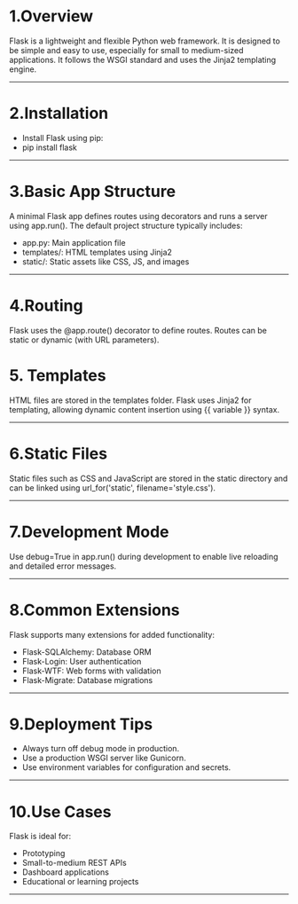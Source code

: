 # 1.Overview
Flask is a lightweight and flexible Python web framework. It is designed to be simple and easy to use, especially for small to medium-sized applications. It follows the WSGI standard and uses the Jinja2 templating engine.

---
# 2.Installation
- Install Flask using pip:
- pip install flask

---
# 3.Basic App Structure
A minimal Flask app defines routes using decorators and runs a server using app.run(). The default project structure typically includes:
- app.py: Main application file
- templates/: HTML templates using Jinja2
- static/: Static assets like CSS, JS, and images

---
# 4.Routing
Flask uses the @app.route() decorator to define routes. Routes can be static or dynamic (with URL parameters).

# 5. Templates
HTML files are stored in the templates folder. Flask uses Jinja2 for templating, allowing dynamic content insertion using {{ variable }} syntax.

---
# 6.Static Files
Static files such as CSS and JavaScript are stored in the static directory and can be linked using url_for('static', filename='style.css').

---
# 7.Development Mode
Use debug=True in app.run() during development to enable live reloading and detailed error messages.

---
# 8.Common Extensions
Flask supports many extensions for added functionality:

- Flask-SQLAlchemy: Database ORM
- Flask-Login: User authentication
- Flask-WTF: Web forms with validation
- Flask-Migrate: Database migrations

---
# 9.Deployment Tips

- Always turn off debug mode in production.
- Use a production WSGI server like Gunicorn.
- Use environment variables for configuration and secrets.

---
# 10.Use Cases
Flask is ideal for:

- Prototyping
- Small-to-medium REST APIs
- Dashboard applications
- Educational or learning projects

---